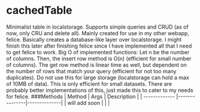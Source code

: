 # cachedTable
Minimalist table in localstorage. Supports simple queries and CRUD (as of now, only CRU and delete all). Mainly created for use in my other webapp, felice. Basically creates a database-like layer over localstorage. I might finish this later after finishing felice since I have implemented all that I need to get felice to work. Big O of implemented functions: Let n be the number of columns. Then, the insert row method is O(n) (efficient for small number of columns). The get row method is linear time as well, but dependent on the number of rows that match your query (efficient for not too many duplicates). Do not use this for large storage (localstorage can hold a max of 10MB of data). This is only efficient for small datasets.
There are probably better implementations of this, just made this to cater to my needs for felice.
###Methods
| Method        | Args          | Description  |
| ------------- |---------------|--------------|
| will add soon |               |  |
